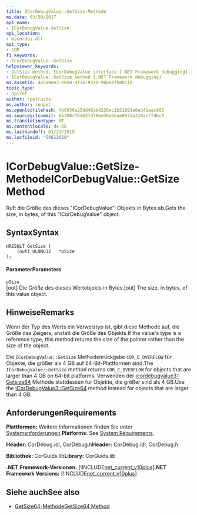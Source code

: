 ```yaml
---
title: ICorDebugValue::GetSize-Methode
ms.date: 03/30/2017
api_name:
- ICorDebugValue.GetSize
api_location:
- mscordbi.dll
api_type:
- COM
f1_keywords:
- ICorDebugValue::GetSize
helpviewer_keywords:
- GetSize method, ICorDebugValue interface [.NET Framework debugging]
- ICorDebugValue::GetSize method [.NET Framework debugging]
ms.assetid: 445a9ee3-e050-4f3a-931a-96b0efb00110
topic_type:
- apiref
author: rpetrusha
ms.author: ronpet
ms.openlocfilehash: fb0030a25dd48ab4236ec2b51891e0ac41aac902
ms.sourcegitcommit: 6b308cf6d627d78ee36dbbae8972a310ac7fd6c8
ms.translationtype: MT
ms.contentlocale: de-DE
ms.lasthandoff: 01/23/2019
ms.locfileid: "54612618"
---
```

# <a name="icordebugvaluegetsize-method"></a><span data-ttu-id="f10b5-102">ICorDebugValue::GetSize-Methode</span><span class="sxs-lookup"><span data-stu-id="f10b5-102">ICorDebugValue::GetSize Method</span></span>
<span data-ttu-id="f10b5-103">Ruft die Größe des dieses "ICorDebugValue"-Objekts in Bytes ab.</span><span class="sxs-lookup"><span data-stu-id="f10b5-103">Gets the size, in bytes, of this "ICorDebugValue" object.</span></span>  
  
## <a name="syntax"></a><span data-ttu-id="f10b5-104">Syntax</span><span class="sxs-lookup"><span data-stu-id="f10b5-104">Syntax</span></span>  
  
```  
HRESULT GetSize (  
    [out] ULONG32   *pSize  
);  
```  
  
#### <a name="parameters"></a><span data-ttu-id="f10b5-105">Parameter</span><span class="sxs-lookup"><span data-stu-id="f10b5-105">Parameters</span></span>  
 `pSize`  
 <span data-ttu-id="f10b5-106">[out] Die Größe des dieses Wertobjekts in Bytes.</span><span class="sxs-lookup"><span data-stu-id="f10b5-106">[out] The size, in bytes, of this value object.</span></span>  
  
## <a name="remarks"></a><span data-ttu-id="f10b5-107">Hinweise</span><span class="sxs-lookup"><span data-stu-id="f10b5-107">Remarks</span></span>  
 <span data-ttu-id="f10b5-108">Wenn der Typ des Werts ein Verweistyp ist, gibt diese Methode auf, die Größe des Zeigers, anstatt die Größe des Objekts.</span><span class="sxs-lookup"><span data-stu-id="f10b5-108">If the value's type is a reference type, this method returns the size of the pointer rather than the size of the object.</span></span>  
  
 <span data-ttu-id="f10b5-109">Die `ICorDebugValue::GetSize` Methodenrückgabe `COR_E_OVERFLOW` für Objekte, die größer als 4 GB auf 64-Bit-Plattformen sind.</span><span class="sxs-lookup"><span data-stu-id="f10b5-109">The `ICorDebugValue::GetSize` method returns `COR_E_OVERFLOW` for objects that are larger than 4 GB on 64-bit platforms.</span></span> <span data-ttu-id="f10b5-110">Verwenden der [icordebugvalue3:: Getsize64](../../../../docs/framework/unmanaged-api/debugging/icordebugvalue3-getsize64-method.md) Methode stattdessen für Objekte, die größer sind als 4 GB.</span><span class="sxs-lookup"><span data-stu-id="f10b5-110">Use the [ICorDebugValue3::GetSize64](../../../../docs/framework/unmanaged-api/debugging/icordebugvalue3-getsize64-method.md) method instead for objects that are larger than 4 GB.</span></span>  
  
## <a name="requirements"></a><span data-ttu-id="f10b5-111">Anforderungen</span><span class="sxs-lookup"><span data-stu-id="f10b5-111">Requirements</span></span>  
 <span data-ttu-id="f10b5-112">**Plattformen:** Weitere Informationen finden Sie unter [Systemanforderungen](../../../../docs/framework/get-started/system-requirements.md).</span><span class="sxs-lookup"><span data-stu-id="f10b5-112">**Platforms:** See [System Requirements](../../../../docs/framework/get-started/system-requirements.md).</span></span>  
  
 <span data-ttu-id="f10b5-113">**Header:** CorDebug.idl, CorDebug.h</span><span class="sxs-lookup"><span data-stu-id="f10b5-113">**Header:** CorDebug.idl, CorDebug.h</span></span>  
  
 <span data-ttu-id="f10b5-114">**Bibliothek:** CorGuids.lib</span><span class="sxs-lookup"><span data-stu-id="f10b5-114">**Library:** CorGuids.lib</span></span>  
  
 <span data-ttu-id="f10b5-115">**.NET Framework-Versionen:** [!INCLUDE[net_current_v10plus](../../../../includes/net-current-v10plus-md.md)]</span><span class="sxs-lookup"><span data-stu-id="f10b5-115">**.NET Framework Versions:** [!INCLUDE[net_current_v10plus](../../../../includes/net-current-v10plus-md.md)]</span></span>  
  
## <a name="see-also"></a><span data-ttu-id="f10b5-116">Siehe auch</span><span class="sxs-lookup"><span data-stu-id="f10b5-116">See also</span></span>

- [<span data-ttu-id="f10b5-117">GetSize64-Methode</span><span class="sxs-lookup"><span data-stu-id="f10b5-117">GetSize64 Method</span></span>](../../../../docs/framework/unmanaged-api/debugging/icordebugvalue3-getsize64-method.md)
